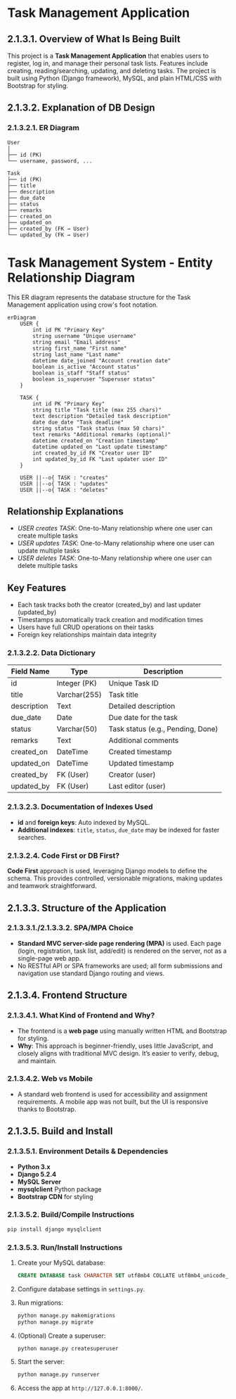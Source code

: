 # Task Management Application

## 2.1.3.1. Overview of What Is Being Built

This project is a **Task Management Application** that enables users to register, log in, and manage their personal task lists. Features include creating, reading/searching, updating, and deleting tasks. The project is built using Python (Django framework), MySQL, and plain HTML/CSS with Bootstrap for styling.

## 2.1.3.2. Explanation of DB Design

### 2.1.3.2.1. ER Diagram

```
User
│
├── id (PK)
└── username, password, ...

Task
├── id (PK)
├── title
├── description
├── due_date
├── status
├── remarks
├── created_on
├── updated_on
├── created_by (FK → User)
└── updated_by (FK → User)
```

# Task Management System - Entity Relationship Diagram

This ER diagram represents the database structure for the Task Management application using crow's foot notation.

```mermaid
erDiagram
    USER {
        int id PK "Primary Key"
        string username "Unique username"
        string email "Email address"
        string first_name "First name"
        string last_name "Last name"
        datetime date_joined "Account creation date"
        boolean is_active "Account status"
        boolean is_staff "Staff status"
        boolean is_superuser "Superuser status"
    }
    
    TASK {
        int id PK "Primary Key"
        string title "Task title (max 255 chars)"
        text description "Detailed task description"
        date due_date "Task deadline"
        string status "Task status (max 50 chars)"
        text remarks "Additional remarks (optional)"
        datetime created_on "Creation timestamp"
        datetime updated_on "Last update timestamp"
        int created_by_id FK "Creator user ID"
        int updated_by_id FK "Last updater user ID"
    }
    
    USER ||--o{ TASK : "creates"
    USER ||--o{ TASK : "updates"
    USER ||--o{ TASK : "deletes"
```


## Relationship Explanations

- *USER creates TASK*: One-to-Many relationship where one user can create multiple tasks
- *USER updates TASK*: One-to-Many relationship where one user can update multiple tasks  
- *USER deletes TASK*: One-to-Many relationship where one user can delete multiple tasks

## Key Features

- Each task tracks both the creator (created_by) and last updater (updated_by)
- Timestamps automatically track creation and modification times
- Users have full CRUD operations on their tasks
- Foreign key relationships maintain data integrity


### 2.1.3.2.2. Data Dictionary

| Field Name   | Type         | Description                          |
|--------------|--------------|--------------------------------------|
| id           | Integer (PK) | Unique Task ID                       |
| title        | Varchar(255) | Task title                           |
| description  | Text         | Detailed description                 |
| due_date     | Date         | Due date for the task                |
| status       | Varchar(50)  | Task status (e.g., Pending, Done)    |
| remarks      | Text         | Additional comments                  |
| created_on   | DateTime     | Created timestamp                    |
| updated_on   | DateTime     | Updated timestamp                    |
| created_by   | FK (User)    | Creator (user)                       |
| updated_by   | FK (User)    | Last editor (user)                   |

### 2.1.3.2.3. Documentation of Indexes Used

- **id** and **foreign keys**: Auto indexed by MySQL.
- **Additional indexes**: `title`, `status`, `due_date` may be indexed for faster searches.

### 2.1.3.2.4. Code First or DB First?

**Code First** approach is used, leveraging Django models to define the schema. This provides controlled, versionable migrations, making updates and teamwork straightforward.

## 2.1.3.3. Structure of the Application

### 2.1.3.3.1./2.1.3.3.2. SPA/MPA Choice

- **Standard MVC server-side page rendering (MPA)** is used. Each page (login, registration, task list, add/edit) is rendered on the server, not as a single-page web app.
- No RESTful API or SPA frameworks are used; all form submissions and navigation use standard Django routing and views.

## 2.1.3.4. Frontend Structure

### 2.1.3.4.1. What Kind of Frontend and Why?

- The frontend is a **web page** using manually written HTML and Bootstrap for styling.
- **Why**: This approach is beginner-friendly, uses little JavaScript, and closely aligns with traditional MVC design. It’s easier to verify, debug, and maintain.

### 2.1.3.4.2. Web vs Mobile

- A standard web frontend is used for accessibility and assignment requirements. A mobile app was not built, but the UI is responsive thanks to Bootstrap.

## 2.1.3.5. Build and Install

### 2.1.3.5.1. Environment Details & Dependencies

- **Python 3.x**
- **Django 5.2.4**
- **MySQL Server**
- **mysqlclient** Python package
- **Bootstrap CDN** for styling

### 2.1.3.5.2. Build/Compile Instructions

```bash
pip install django mysqlclient
```

### 2.1.3.5.3. Run/Install Instructions

1. Create your MySQL database:

   ```sql
   CREATE DATABASE task CHARACTER SET utf8mb4 COLLATE utf8mb4_unicode_ci;
   ```

2. Configure database settings in `settings.py`.

3. Run migrations:

   ```bash
   python manage.py makemigrations
   python manage.py migrate
   ```

4. (Optional) Create a superuser:
   ```bash
   python manage.py createsuperuser
   ```

5. Start the server:
   ```bash
   python manage.py runserver
   ```

6. Access the app at `http://127.0.0.1:8000/`.
